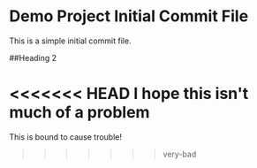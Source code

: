 # Demo Project Initial Commit File

This is a simple initial commit file.

##Heading 2

<<<<<<< HEAD
I hope this isn't much of a problem
=======
This is bound to cause trouble!
>>>>>>> very-bad
